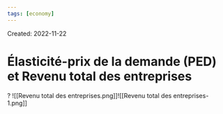 ```yaml
---
tags: [economy] 
---
```

Created: 2022-11-22

# Élasticité-prix de la demande (PED) et Revenu total des entreprises
?
![[Revenu total des entreprises.png]]![[Revenu total des entreprises-1.png]]
<!--SR:!2022-12-29,23,250-->

